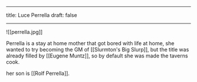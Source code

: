 
---
title: Luce Perrella
draft: false

---
![[perrella.jpg]]

Perrella is a stay at home mother that got bored with life at home, she wanted to try becoming the GM of [[Slurmton's Big Slurp]], but the title was already filled by [[Eugene Muntz]], so by default she was made the taverns cook.

her son is [[Rolf Perrella]].